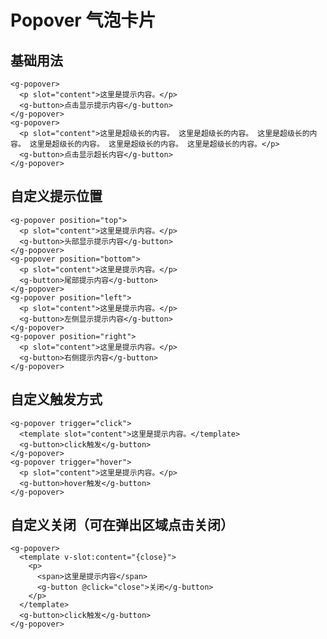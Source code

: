 # Popover 气泡卡片

## 基础用法

<ClientOnly>
  <g-popover-1></g-popover-1>
</ClientOnly>

```vue
<g-popover>
  <p slot="content">这里是提示内容。</p>
  <g-button>点击显示提示内容</g-button>
</g-popover>
<g-popover>
  <p slot="content">这里是超级长的内容。 这里是超级长的内容。 这里是超级长的内容。 这里是超级长的内容。 这里是超级长的内容。 这里是超级长的内容。</p>
  <g-button>点击显示超长内容</g-button>
</g-popover>
```

## 自定义提示位置

<ClientOnly>
  <g-popover-2></g-popover-2>
</ClientOnly>

```vue
<g-popover position="top">
  <p slot="content">这里是提示内容。</p>
  <g-button>头部显示提示内容</g-button>
</g-popover>
<g-popover position="bottom">
  <p slot="content">这里是提示内容。</p>
  <g-button>尾部提示内容</g-button>
</g-popover>
<g-popover position="left">
  <p slot="content">这里是提示内容。</p>
  <g-button>左侧显示提示内容</g-button>
</g-popover>
<g-popover position="right">
  <p slot="content">这里是提示内容。</p>
  <g-button>右侧提示内容</g-button>
</g-popover>
```
## 自定义触发方式

<ClientOnly>
  <g-popover-3></g-popover-3>
</ClientOnly>

```vue
<g-popover trigger="click">
  <template slot="content">这里是提示内容。</template>
  <g-button>click触发</g-button>
</g-popover>
<g-popover trigger="hover">
  <p slot="content">这里是提示内容。</p>
  <g-button>hover触发</g-button>
</g-popover>
```

## 自定义关闭（可在弹出区域点击关闭）

<ClientOnly>
  <g-popover-4></g-popover-4>
</ClientOnly>

```vue
<g-popover>
  <template v-slot:content="{close}">
    <p>
      <span>这里是提示内容</span>
      <g-button @click="close">关闭</g-button>
    </p>
  </template>
  <g-button>click触发</g-button>
</g-popover>
```